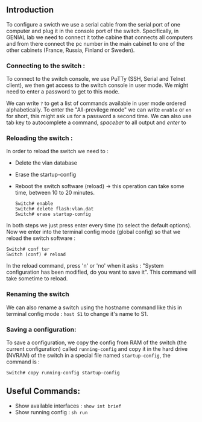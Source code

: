## Introduction

To configure a swicth we use a serial cable from the serial port of one computer and plug it in the console port of the switch. Specifically, in GENIAL lab we need to connect it tothe cabine that connects all computers and from there connect the pc number in the main cabinet to one of the other cabinets (France, Russia, Finland or Sweden).

### Connecting to the switch : 

To connect to the switch console, we use PuTTy (SSH, Serial and Telnet client), we then get access to the switch console in user mode. We might need to enter a password to get to this mode. 

We can write `?` to get a list of commands available in user mode ordered alphabetically. To enter the "All-previlege mode" we can write `enable` or `en` for short, this might ask us for a password a second time. We can also use tab key to autocomplete a command, *spacebar* to all output and *enter* to 

### Reloading the switch :

In order to reload the switch we need to :
- Delete the vlan database
- Erase the startup-config
- Reboot the switch software (reload) -> this operation can take some time, between 10 to 20 minutes.
  
  ```
  Switch# enable
  Switch# delete flash:vlan.dat
  Switch# erase startup-config
  ```
In both steps we just press enter every time (to select the default options). Now we enter into the terminal config mode (global config) so that we reload the switch software : 

``` 
Switch# conf ter
Switch (conf) # reload 
```
In the reload command, press 'n' or 'no' when it asks : "System configuration has been modified, do you want to save it". This command will take sometime to reload.

### Renaming the switch

We can also rename a switch using the hostname command like this in terminal config mode : `host S1` to change it's name to S1. 

### Saving a configuration:

To save a configuration, we copy the config from RAM of the switch (the current configuration) called `running-config` and copy it in the hard drive (NVRAM) of the switch in a special file named `startup-config`, the command is :

```
Switch# copy running-config startup-config
```


## Useful Commands:

- Show available interfaces : `show int brief` 
- Show running config : `sh run`
